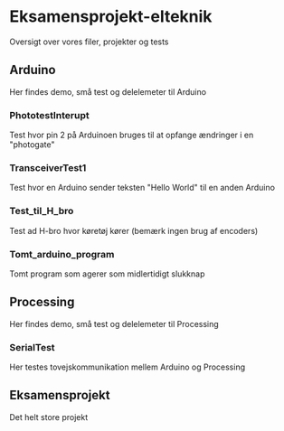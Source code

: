 # Eksamensprojekt-elteknik
Oversigt over vores filer, projekter og tests

## Arduino
Her findes demo, små test og delelemeter til Arduino

### PhototestInterupt
Test hvor pin 2 på Arduinoen bruges til at opfange ændringer i en "photogate"

### TransceiverTest1
Test hvor en Arduino sender teksten "Hello World" til en anden Arduino

### Test_til_H_bro
Test ad H-bro hvor køretøj kører (bemærk ingen brug af encoders)

### Tomt_arduino_program
Tomt program som agerer som midlertidigt slukknap

## Processing
Her findes demo, små test og delelemeter til Processing

### SerialTest
Her testes tovejskommunikation mellem Arduino og Processing

## Eksamensprojekt
Det helt store projekt
